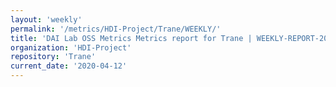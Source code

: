 ```yaml
---
layout: 'weekly'
permalink: '/metrics/HDI-Project/Trane/WEEKLY/'
title: 'DAI Lab OSS Metrics Metrics report for Trane | WEEKLY-REPORT-2020-04-12'
organization: 'HDI-Project'
repository: 'Trane'
current_date: '2020-04-12'
---
```

